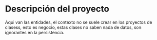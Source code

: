 # Descripción del proyecto

Aqui van las entidades, el contexto no se suele crear en los proyectos de clasess, esto es negocio, estas clases no saben nada de datos, son ignorantes en la persistencia.
